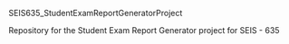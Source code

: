 SEIS635_StudentExamReportGeneratorProject

 Repository for the Student Exam Report Generator project for SEIS - 635
